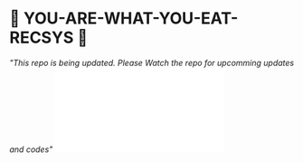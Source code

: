 # 🤗 YOU-ARE-WHAT-YOU-EAT-RECSYS 🤗 
*"This repo is being updated. Please Watch the repo for upcomming updates and codes"*
![](/image/architechture.drawio.pdf)
